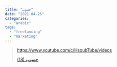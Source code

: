 ```yaml
---
title: "حسوب"
date: "2021-04-25"
categories:
  - "arabic"
tags:
  - "freelancing"
  - "marketing"
---
```


> https://www.youtube.com/c/HsoubTube/videos
>
> [(18) حسوب ](https://www.youtube.com/c/HsoubTube/videos)
